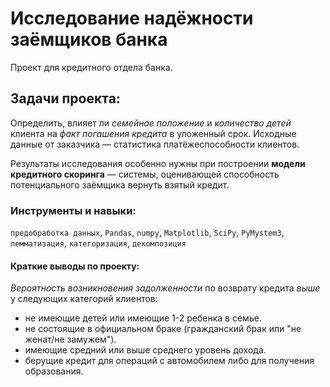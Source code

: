 # Исследование надёжности заёмщиков банка

Проект для кредитного отдела банка. 

## Задачи проекта:
Определить, влияет ли *семейное положение* и *количество детей* клиента на *факт погашения кредита* в уложенный срок. Исходные данные от заказчика — статистика платёжеспособности клиентов.

Результаты исследования особенно нужны при построении **модели кредитного скоринга** — системы, оценивающей способность потенциального заёмщика вернуть взятый кредит.

### Инструменты и навыки:
`предобработка данных`, `Pandas`, `numpy`, `Matplotlib`, `SciPy`, `PyMystem3`, `лемматизация`, `категоризация`, `декомпозиция`

#### Краткие выводы по проекту:

*Вероятность возникновения задолженности* по возврату кредита *выше* у следующих категорий клиентов:

- не имеющие детей или имеющие 1-2 ребенка в семье.
- не состоящие в официальном браке (гражданский брак или "не женат/не замужем").
- имеющие средний или выше среднего уровень дохода.
- берущие кредит для операций с автомобилем либо для получения образования. 
